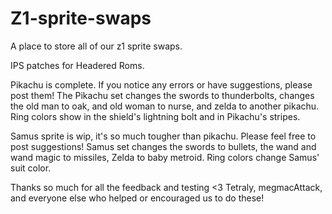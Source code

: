 # Z1-sprite-swaps
A place to store all of our z1 sprite swaps.

IPS patches for Headered Roms.

Pikachu is complete.  If you notice any errors or have suggestions, please post them!
The Pikachu set changes the swords to thunderbolts, changes the old man to oak, and old woman to nurse, and zelda
to another pikachu.  Ring colors show in the shield's lightning bolt and in Pikachu's stripes.


Samus sprite is wip, it's so much tougher than pikachu.  Please feel free to post suggestions!
Samus set changes the swords to bullets, the wand and wand magic to missiles, Zelda to baby metroid.
Ring colors change Samus' suit color.

Thanks so much for all the feedback and testing <3
Tetraly, megmacAttack, and everyone else who helped or encouraged us to do these!
